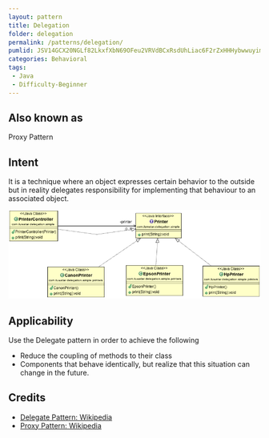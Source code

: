 ```yaml
---
layout: pattern
title: Delegation
folder: delegation
permalink: /patterns/delegation/
pumlid: JSV14GCX20NGLf82LkxfXbN69OFeu2VRVdBCxRsdUhLiac6F2rZxHHHybwwuyimjKQT37ANEGMfvCpZepHy-ccpjVYm697pJuFq3DJ7f39rEWlhNaZ7Aoc5V
categories: Behavioral
tags:
 - Java
 - Difficulty-Beginner
---
```


## Also known as
Proxy Pattern

## Intent
It is a technique where an object expresses certain behavior to the outside but in 
reality delegates responsibility for implementing that behaviour to an associated object. 

![alt text](etc/delegation.png "Delegate")

## Applicability
Use the Delegate pattern in order to achieve the following

* Reduce the coupling of methods to their class
* Components that behave identically, but realize that this situation can change in the future.

## Credits

* [Delegate Pattern: Wikipedia ](https://en.wikipedia.org/wiki/Delegation_pattern)
* [Proxy Pattern: Wikipedia ](https://en.wikipedia.org/wiki/Proxy_pattern)
